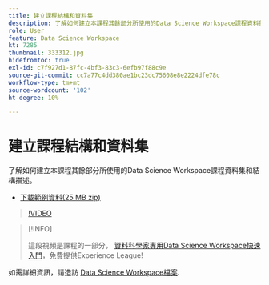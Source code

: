 ```yaml
---
title: 建立課程結構和資料集
description: 了解如何建立本課程其餘部分所使用的Data Science Workspace課程資料集和結構描述。
role: User
feature: Data Science Workspace
kt: 7285
thumbnail: 333312.jpg
hidefromtoc: true
exl-id: c7f927d1-87fc-4bf3-83c3-6efb97f88c9e
source-git-commit: cc7a77c4dd380ae1bc23dc75608e8e2224dfe78c
workflow-type: tm+mt
source-wordcount: '102'
ht-degree: 10%

---
```


# 建立課程結構和資料集

了解如何建立本課程其餘部分所使用的Data Science Workspace課程資料集和結構描述。

* [下載範例資料(25 MB zip)](../assets/DSW-course-sample-assets.zip)

>[!VIDEO](https://video.tv.adobe.com/v/333312?quality=12&learn=on)

>[!INFO]
>
> 這段視頻是課程的一部分， [資料科學家專用Data Science Workspace快速入門](https://experienceleague.adobe.com/?recommended=ExperiencePlatform-U-1-2021.1.dsw)，免費提供Experience League!

如需詳細資訊，請造訪 [Data Science Workspace檔案](https://experienceleague.adobe.com/docs/experience-platform/data-science-workspace/home.html).